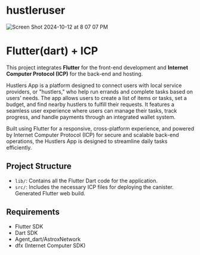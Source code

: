 # hustleruser
![Screen Shot 2024-10-12 at 8 07 07 PM](https://github.com/user-attachments/assets/4e96c15f-cb84-451c-8bf1-d74249369841)

# Flutter(dart) + ICP

This project integrates **Flutter** for the front-end development and **Internet Computer Protocol (ICP)** for the back-end and hosting. 

Hustlers App is a platform designed to connect users with local service providers, or "hustlers," who help run errands and complete tasks based on users’ needs. The app allows users to create a list of items or tasks, set a budget, and find nearby hustlers to fulfill their requests. It features a seamless user experience where users can manage their tasks, track progress, and handle payments through an integrated wallet system.

Built using Flutter for a responsive, cross-platform experience, and powered by Internet Computer Protocol (ICP) for secure and scalable back-end operations, the Hustlers App is designed to streamline daily tasks efficiently.


## Project Structure

- `lib/`: Contains all the Flutter Dart code for the application.
- `src/`: Includes the necessary ICP files for deploying the canister. Generated Flutter web build.

## Requirements

- Flutter SDK
- Dart SDK
- Agent_dart/AstroxNetwork
- dfx (Internet Computer SDK)



